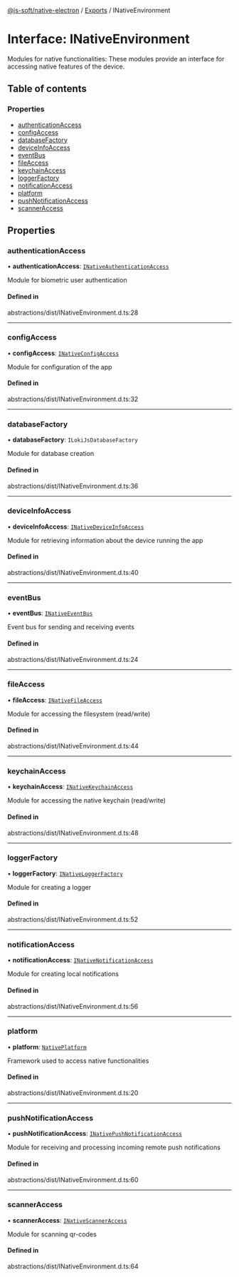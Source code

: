 [@js-soft/native-electron](../README.md) / [Exports](../modules.md) / INativeEnvironment

# Interface: INativeEnvironment

Modules for native functionalities: These modules provide an interface for accessing native features of the device.

## Table of contents

### Properties

- [authenticationAccess](INativeEnvironment.md#authenticationaccess)
- [configAccess](INativeEnvironment.md#configaccess)
- [databaseFactory](INativeEnvironment.md#databasefactory)
- [deviceInfoAccess](INativeEnvironment.md#deviceinfoaccess)
- [eventBus](INativeEnvironment.md#eventbus)
- [fileAccess](INativeEnvironment.md#fileaccess)
- [keychainAccess](INativeEnvironment.md#keychainaccess)
- [loggerFactory](INativeEnvironment.md#loggerfactory)
- [notificationAccess](INativeEnvironment.md#notificationaccess)
- [platform](INativeEnvironment.md#platform)
- [pushNotificationAccess](INativeEnvironment.md#pushnotificationaccess)
- [scannerAccess](INativeEnvironment.md#scanneraccess)

## Properties

### authenticationAccess

• **authenticationAccess**: [`INativeAuthenticationAccess`](INativeAuthenticationAccess.md)

Module for biometric user authentication

#### Defined in

abstractions/dist/INativeEnvironment.d.ts:28

___

### configAccess

• **configAccess**: [`INativeConfigAccess`](INativeConfigAccess.md)

Module for configuration of the app

#### Defined in

abstractions/dist/INativeEnvironment.d.ts:32

___

### databaseFactory

• **databaseFactory**: `ILokiJsDatabaseFactory`

Module for database creation

#### Defined in

abstractions/dist/INativeEnvironment.d.ts:36

___

### deviceInfoAccess

• **deviceInfoAccess**: [`INativeDeviceInfoAccess`](INativeDeviceInfoAccess.md)

Module for retrieving information about the device running the app

#### Defined in

abstractions/dist/INativeEnvironment.d.ts:40

___

### eventBus

• **eventBus**: [`INativeEventBus`](INativeEventBus.md)

Event bus for sending and receiving events

#### Defined in

abstractions/dist/INativeEnvironment.d.ts:24

___

### fileAccess

• **fileAccess**: [`INativeFileAccess`](INativeFileAccess.md)

Module for accessing the filesystem (read/write)

#### Defined in

abstractions/dist/INativeEnvironment.d.ts:44

___

### keychainAccess

• **keychainAccess**: [`INativeKeychainAccess`](INativeKeychainAccess.md)

Module for accessing the native keychain (read/write)

#### Defined in

abstractions/dist/INativeEnvironment.d.ts:48

___

### loggerFactory

• **loggerFactory**: [`INativeLoggerFactory`](INativeLoggerFactory.md)

Module for creating a logger

#### Defined in

abstractions/dist/INativeEnvironment.d.ts:52

___

### notificationAccess

• **notificationAccess**: [`INativeNotificationAccess`](INativeNotificationAccess.md)

Module for creating local notifications

#### Defined in

abstractions/dist/INativeEnvironment.d.ts:56

___

### platform

• **platform**: [`NativePlatform`](../enums/NativePlatform.md)

Framework used to access native functionalities

#### Defined in

abstractions/dist/INativeEnvironment.d.ts:20

___

### pushNotificationAccess

• **pushNotificationAccess**: [`INativePushNotificationAccess`](INativePushNotificationAccess.md)

Module for receiving and processing incoming remote push notifications

#### Defined in

abstractions/dist/INativeEnvironment.d.ts:60

___

### scannerAccess

• **scannerAccess**: [`INativeScannerAccess`](INativeScannerAccess.md)

Module for scanning qr-codes

#### Defined in

abstractions/dist/INativeEnvironment.d.ts:64
